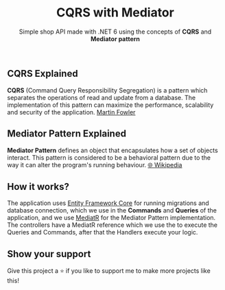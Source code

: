 <h1 align="center">CQRS with Mediator</h1>
<p align="center">Simple shop API made with .NET 6 using the concepts of <b>CQRS</b> and <b>Mediator pattern</b></p>

&nbsp;

## CQRS Explained
**CQRS** (Command Query Responsibility Segregation) is a pattern which separates the operations of read and update from a database. The implementation of this pattern can maximize the performance, scalability and security of the application. [Martin Fowler](https://martinfowler.com/bliki/CQRS.html)

## Mediator Pattern Explained
**Mediator Pattern** defines an object that encapsulates how a set of objects interact. This pattern is considered to be a behavioral pattern due to the way it can alter the program's running behaviour. [🌐 Wikipedia](https://en.wikipedia.org/wiki/Mediator_pattern)

## How it works?
The application uses [Entity Framework Core](https://docs.microsoft.com/pt-br/ef/core/) for running migrations and database connection, which we use in the **Commands** and **Queries** of the application, and we use [MediatR](https://github.com/jbogard/MediatR) for the Mediator Pattern implementation.
The controllers have a MediatR reference which we use the to execute the Queries and Commands, after that the Handlers execute your logic.

## Show your support
Give this project a ⭐ if you like to support me to make more projects like this!
